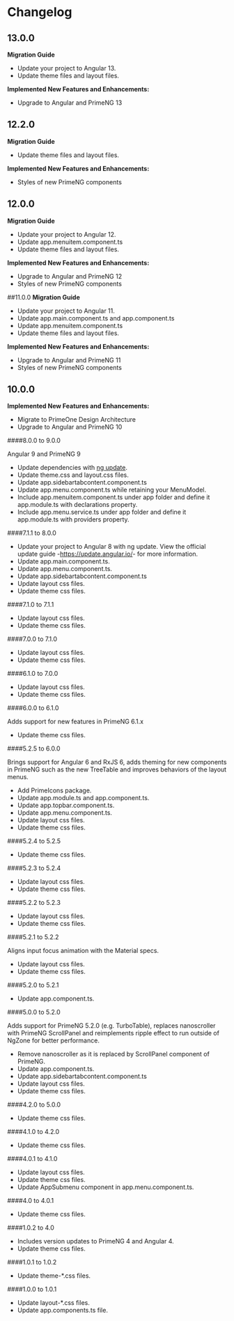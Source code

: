 # Changelog

## 13.0.0
**Migration Guide**
- Update your project to Angular 13.
- Update theme files and layout files.

**Implemented New Features and Enhancements:**

- Upgrade to Angular and PrimeNG 13

## 12.2.0
**Migration Guide**
- Update theme files and layout files.

**Implemented New Features and Enhancements:**

- Styles of new PrimeNG components

## 12.0.0
**Migration Guide**
- Update your project to Angular 12.
- Update app.menuitem.component.ts
- Update theme files and layout files.

**Implemented New Features and Enhancements:**

- Upgrade to Angular and PrimeNG 12
- Styles of new PrimeNG components

##11.0.0
**Migration Guide**
- Update your project to Angular 11.
- Update app.main.component.ts and app.component.ts
- Update app.menuitem.component.ts
- Update theme files and layout files.

**Implemented New Features and Enhancements:**

- Upgrade to Angular and PrimeNG 11
- Styles of new PrimeNG components

## 10.0.0

**Implemented New Features and Enhancements:**

- Migrate to PrimeOne Design Architecture
- Upgrade to Angular and PrimeNG 10

####8.0.0 to 9.0.0

Angular 9 and PrimeNG 9
*   Update dependencies with <a href="https://angular.io/cli/update">ng update</a>.
*   Update theme.css and layout.css files.
*   Update app.sidebartabcontent.component.ts
*   Update app.menu.component.ts while retaining your MenuModel.
*   Include app.menuitem.component.ts under app folder and define it app.module.ts with declarations property.
*   Include app.menu.service.ts under app folder and define it app.module.ts with providers property.

####7.1.1 to 8.0.0

*   Update your project to Angular 8 with ng update. View the official update guide -<a href="https://update.angular.io/">https://update.angular.io/</a>- for more information.
*   Update app.main.component.ts.
*   Update app.menu.component.ts.
*   Update app.sidebartabcontent.component.ts
*   Update layout css files.
*   Update theme css files.

####7.1.0 to 7.1.1

*   Update layout css files.
*   Update theme css files.

####7.0.0 to 7.1.0

*   Update layout css files.
*   Update theme css files.

####6.1.0 to 7.0.0

*   Update layout css files.
*   Update theme css files.

####6.0.0 to 6.1.0

Adds support for new features in PrimeNG 6.1.x
*   Update theme css files.

####5.2.5 to 6.0.0

Brings support for Angular 6 and RxJS 6, adds theming for new components in PrimeNG such as the new TreeTable
and improves behaviors of the layout menus.
*   Add PrimeIcons package.
*   Update app.module.ts and app.component.ts.
*   Update app.topbar.component.ts.
*   Update app.menu.component.ts.
*   Update layout css files.
*   Update theme css files.

####5.2.4 to 5.2.5

*   Update theme css files.

####5.2.3 to 5.2.4

*   Update layout css files.
*   Update theme css files.

####5.2.2 to 5.2.3

*   Update layout css files.
*   Update theme css files.

####5.2.1 to 5.2.2

Aligns input focus animation with the Material specs.
*   Update layout css files.
*   Update theme css files.

####5.2.0 to 5.2.1

*   Update app.component.ts.

####5.0.0 to 5.2.0

Adds support for PrimeNG 5.2.0 (e.g. TurboTable), replaces nanoscroller with PrimeNG ScrollPanel and reimplements ripple effect to run outside of NgZone for better performance.
*   Remove nanoscroller as it is replaced by ScrollPanel component of PrimeNG.
*   Update app.component.ts.
*   Update app.sidebartabcontent.component.ts
*   Update layout css files.
*   Update theme css files.

####4.2.0 to 5.0.0

*   Update theme css files.

####4.1.0 to 4.2.0

*   Update theme css files.

####4.0.1 to 4.1.0

*   Update layout css files.
*   Update theme css files.
*   Update AppSubmenu component in app.menu.component.ts.

####4.0 to 4.0.1

*   Update theme css files.

####1.0.2 to 4.0

*   Includes version updates to PrimeNG 4 and Angular 4.
*   Update theme css files.

####1.0.1 to 1.0.2

*   Update theme-*.css files.

####1.0.0 to 1.0.1

*   Update layout-*.css files.
*   Update app.components.ts file.

